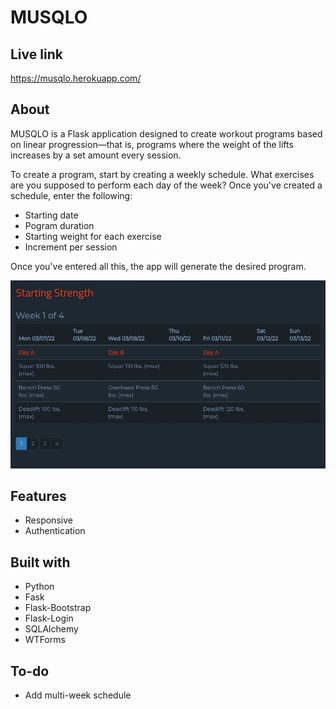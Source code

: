 # MUSQLO

## Live link

https://musqlo.herokuapp.com/

## About

MUSQLO is a Flask application designed to create workout programs based on linear progression&mdash;that is, programs where the weight of the lifts increases by a set amount every session.

To create a program, start by creating a weekly schedule. What exercises are you supposed to perform each day of the week? Once you've created a schedule, enter the following:

* Starting date
* Pogram duration
* Starting weight for each exercise
* Increment per session

Once you've entered all this, the app will generate the desired program.

![program screenshot](https://github.com/arturo-jc/musqlo/blob/media/program.jpg?raw=true)

## Features
* Responsive
* Authentication

## Built with

* Python
* Fask
* Flask-Bootstrap
* Flask-Login
* SQLAlchemy
* WTForms

## To-do
* Add multi-week schedule